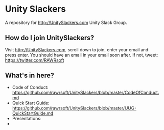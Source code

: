 # Unity Slackers
A repository for http://UnitySlackers.com Unity Slack Group. 

## How do I join UnitySlackers?
Visit http://UnitySlackers.com, scroll down to join, enter your email and press enter. You should have an email in your email soon after. If not, tweet: https://twitter.com/RAWRsoft

## What's in here?
- Code of Conduct: https://github.com/rawrsoft/UnitySlackers/blob/master/CodeOfConduct.md
- Quick Start Guide: https://github.com/rawrsoft/UnitySlackers/blob/master/UUG-QuickStartGuide.md
- Presentations:
- 
